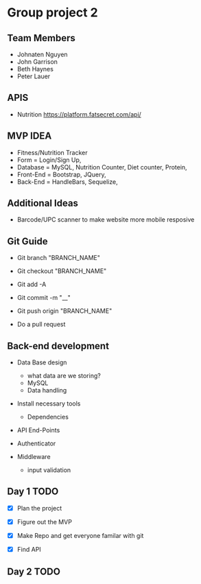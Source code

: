 # Group project 2

## Team Members
- Johnaten Nguyen
- John Garrison
- Beth Haynes
- Peter Lauer


## APIS
- Nutrition https://platform.fatsecret.com/api/


## MVP IDEA
- Fitness/Nutrition Tracker
- Form = Login/Sign Up,
- Database = MySQL,  Nutrition Counter, Diet counter, Protein,
- Front-End = Bootstrap, JQuery, 
- Back-End = HandleBars, Sequelize, 


## Additional Ideas

- Barcode/UPC scanner to make website more mobile resposive

## Git Guide
- Git branch "BRANCH_NAME"

- Git checkout "BRANCH_NAME"

- Git add -A

- Git commit -m "__"

- Git push origin "BRANCH_NAME" 

- Do a pull request

## Back-end development 

- Data Base design
  - what data are we storing?
  - MySQL
  - Data handling

- Install necessary tools
  - Dependencies

- API End-Points

- Authenticator

- Middleware 
  - input validation



## Day 1 TODO
- [X] Plan the project 
- [X] Figure out the MVP 
- [X] Make Repo and get everyone familar with git 
- [X] Find API 


## Day 2 TODO


